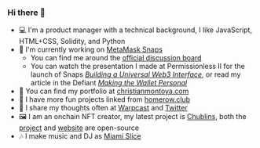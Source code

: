 ### Hi there 👋

- 💻 I'm a product manager with a technical background, I like JavaScript, HTML+CSS, Solidity, and Python
- 🦊 I'm currently working on [MetaMask Snaps](https://metamask.io/snaps/)
  - You can find me around the [official discussion board](https://github.com/MetaMask/snaps-monorepo/discussions)
  - You can watch the presentation I made at Permissionless II for the launch of Snaps *[Building a Universal Web3 Interface](https://vimeo.com/864943019)*, or read my article in the Defiant *[Making the Wallet Personal](https://thedefiant.io/making-the-wallet-personal)*
- 📔 You can find my portfolio at [christianmontoya.com](https://christianmontoya.com/)
- 🎨 I have more fun projects linked from [homerow.club](https://homerow.club/)
- 💬 I share my thoughts often at [Warpcast](https://warpcast.com/m0nt0y4) and [Twitter](https://twitter.com/MidwitMilhouse)
- 🖼️ I am an onchain NFT creator, my latest project is [Chublins](https://chublins.com/), both the [project](https://github.com/Montoya/chublins) and [website](https://github.com/Montoya/chublins-website) are open-source
- 🎶 I make music and DJ as [Miami Slice](https://soundcloud.com/miamislice)
